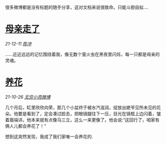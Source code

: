 很多微博都是没有标题的随手分享，这对文档来说很致命。只能斗胆自拟....

# [母亲走了](https://weibo.com/2824142045/L5wm88nET)  
*21-12-11 [陈冲](https://weibo.com/u/2824142045)*    

……近近远远的记忆围绕着我，像无数个萤火虫在黑夜里闪烁，每一只都是母亲的灵魂。


# [养花](https://weibo.com/1393017020/L3fZpFfIN)
*21-10-26  [无穷小亮微博](https://weibo.com/u/1393017020)*    

几个月后，缸里欣欣向荣，那几个小盆终于被水汽滋润，绽放出姥爷见所未见的花朵。他要是看到了，定会凑过脸去，把眼镜腿往下一压，目光在镜框上边闪着，皱着眉端详。他本来就有点像马三立，这么一来更像了。他会说:“这回行了，咱家有俩人儿都会养花了！”

想到这突然发现，我成了我们家唯一会养花的.